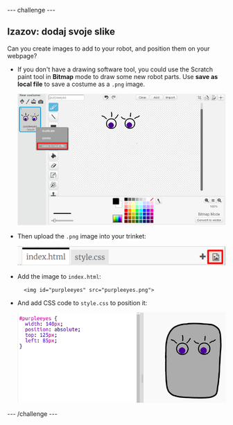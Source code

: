 \--- challenge \---

## Izazov: dodaj svoje slike

Can you create images to add to your robot, and position them on your webpage?

+ If you don't have a drawing software tool, you could use the Scratch paint tool in **Bitmap** mode to draw some new robot parts. Use **save as local file** to save a costume as a `.png` image.
    
    ![screenshot](images/robot-scratch-paint.png)

+ Then upload the `.png` image into your trinket:
    
    ![screenshot](images/robot-image-add.png)

+ Add the image to `index.html`:
    
        <img id="purpleeyes" src="purpleeyes.png">
        

+ And add CSS code to `style.css` to position it:
    
    ![screenshot](images/robot-use-purple-eyes.png)

\--- /challenge \---